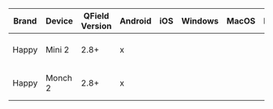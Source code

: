 | Brand         | Device         | QField Version | Android | iOS | Windows | MacOS | Linux | Notes          | Date     |
| ------------- | -------------- | -------------- | ------- | --- | ------- | ----- | ----- | -------------- | -------- |
| Happy         | Mini 2         | 2.8+           | x       |     |         |       |       | Use UDP socket | 26.09.23 |
| Happy         | Monch 2        | 2.8+           | x       |     |         |       |       | Use UDP socket | 26.09.23 |
